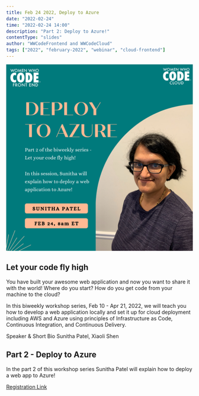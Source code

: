 ```yaml
---
title: Feb 24 2022, Deploy to Azure
date: "2022-02-24"
time: "2022-02-24 14:00"
description: "Part 2: Deploy to Azure!"
contentType: "slides"
author: "WWCodeFrontend and WWCodeCloud"
tags: ["2022", "february-2022", "webinar", "cloud-frontend"]
---
```


![Deploy to Azure](./part2.png)

## Let your code fly high

You have built your awesome web application and now you want to share it with the world! Where do you start? How do you get code from your machine to the cloud?

In this biweekly workshop series, Feb 10 - Apr 21, 2022, we will teach you how to develop a web application locally and set it up for cloud deployment including AWS and Azure using principles of Infrastructure as Code, Continuous Integration, and Continuous Delivery.

Speaker & Short Bio
Sunitha Patel, Xiaoli Shen

## Part 2 - Deploy to Azure

In the part 2 of this workshop series Sunitha Patel will explain how to deploy a web app to Azure!

[Registration Link](https://us02web.zoom.us/meeting/register/tZIqfuyprjgtG9VyTTFZbcyPYvS01EXSsLm3)